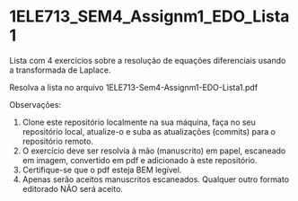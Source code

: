 # 1ELE713_SEM4_Assignm1_EDO_Lista1
Lista com 4 exercícios sobre a resolução de equações diferenciais usando a transformada de Laplace.

Resolva a lista no arquivo 1ELE713-Sem4-Assignm1-EDO-Lista1.pdf

Observações:

1. Clone este repositório localmente na sua máquina, faça no seu repositório local, atualize-o e suba as atualizações (commits) para o repositório remoto.
2. O exercício deve ser resolvia à mão (manuscrito) em papel, escaneado em imagem, convertido em pdf e adicionado à este repositório.
3. Certifique-se que o pdf esteja BEM legível.
4. Apenas serão aceitos manuscritos escaneados. Qualquer outro formato editorado NÃO será aceito.
